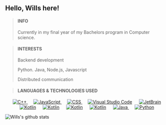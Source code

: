 <!--
**Willz01/Willz01** is a ✨ _special_ ✨ repository because its `README.md` (this file) appears on your GitHub profile.

Here are some ideas to get you started:

- 🔭 I’m currently working on ...
- 🌱 I’m currently learning ...
- 👯 I’m looking to collaborate on ...
- 🤔 I’m looking for help with ...
- 💬 Ask me about ...
- 📫 How to reach me: ...
- 😄 Pronouns: ...
- ⚡ Fun fact: ...
-->


## Hello, Wills here!


>#### INFO
>Currently in my final year of my Bachelors program in Computer science.

>#### INTERESTS
> Backend development
> 
> Python. Java, Node.js, Javascript
> 
> Distributed communication


>#### LANGUAGES & TECHNOLOGIES USED
	
<p align="center"> 
  &emsp; 
  <a href="https://www.w3schools.com/cpp/" target="_blank"> 
    <img alt="C++" src="https://img.shields.io/badge/C++%20-%2300599C.svg?style=plastic&logo=c%2B%2B&logoColor=white">
  </a> 
  &emsp;
  <a href="https://developer.mozilla.org/en-US/docs/Web/JavaScript" target="_blank"> 
     <img alt="JavaScript" src="https://img.shields.io/badge/JavaScript%20-%23F7DF1E.svg?style=plastic&logo=javascript&logoColor=black">
   </a>
  &emsp;
  <a href="https://www.w3schools.com/css/" target="_blank">
    <img alt="CSS" src="https://img.shields.io/badge/NODE%20-%231572B6.svg?style=plastic&logo=css3&logoColor=white">
  </a>
  &emsp;
    <a href="https://code.visualstudio.com"><img alt="Visual Studio Code" src="https://img.shields.io/badge/Visual%20Studio%20Code-0078d7.svg?style=plastic&logo=visual-studio-code&logoColor=white"></a>
  &emsp;
    <a href="https://www.jetbrains.com"><img alt="JetBrain" src="https://img.shields.io/badge/jetbrains-%23000000.svg?style=plastic&logo=jetbrains&logoColor=white" /></a>
    &emsp;
    <a href="https://kotlinlang.org"><img alt="Kotlin" src="https://img.shields.io/badge/kotlin-%23000000.svg?style=plastic&logo=kotlin&logoColor=red" /></a> 
    &emsp;
    <a href="https://expressjs.com/"><img alt="Kotlin" src="https://img.shields.io/badge/express-%23000000.svg?style=plastic&logo=express&logoColor=red" /></a> 
    &emsp;
    <a href="https://gradle.org/"><img alt="Kotlin" src="https://img.shields.io/badge/gradle-%23000000.svg?style=plastic&logo=gradle&logoColor=blue" /></a>
    &emsp;
    <a href="https://spring.io/"><img alt="Kotlin" src="https://img.shields.io/badge/spring-%23000000.svg?style=plastic&logo=spring&logoColor=green" /></a> 
      &emsp;
    <a href="https://www.java.com" target="_blank"> 
    <img alt="Java" src="https://img.shields.io/badge/Java-%23007396.svg?style=plastic&logo=java&logoColor=white">
  </a>
  &emsp;
   <a href="https://www.python.org" target="_blank">
    <img alt="Python" src="https://img.shields.io/badge/Python%20-%2314354C.svg?style=plastic&logo=python&logoColor=yellow">
  </a>
</p>

![Wills's github stats](https://github-readme-stats.vercel.app/api?username=Willz01&show_icons=true&theme=dark&count_private=true)


